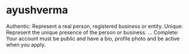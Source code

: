 # ayushverma
Authentic: Represent a real person, registered business or entity. Unique: Represent the unique presence of the person or business. ... Complete: Your account must be public and have a bio, profile photo and be active when you apply.
